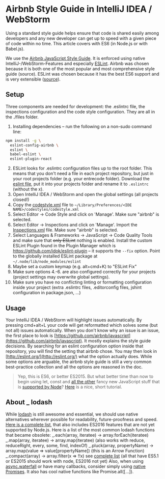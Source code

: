 # Airbnb Style Guide in IntelliJ IDEA / WebStorm

Using a standard style guide helps ensure that code is shared easily among developers and any new developer can get up to speed with a given piece of code within no time.
This article covers with ES6 (in Node.js or with Babel.js).

We use the [Airbnb JavaScript Style Guide](https://github.com/airbnb/javascript). It is enforced using native IntelliJ-/WebStorm-Features and especially [ESLint](http://eslint.org/). 
Airbnb was chosen because it is both one of the most popular and most comprehensive style guide (source). ESLint was chosen because it has the best ES6 support and is very extensible ([source](http://noeticforce.com/best-javascript-style-guide-for-maintainable-code)).

## Setup

Three components are needed for development: the .eslintrc file, the inspections configuration and the code style configuration. They are all in the ./files folder.

1. Installing dependencies – run the following on a non-sudo command line:

```sh
npm install -g \
  eslint-config-airbnb \
  eslint \
  babel-eslint \
  eslint-plugin-react
```

2. ESLint looks for .eslintrc configuration files up to the root folder. This means that you don't need a file in each project repository, but just in your root projects folder (e.g. your entrecode folder). Download the [eslint file](./files/x.eslintrc), put it into your projects folder and rename it to `.eslintrc` (without the x).
3. Open IntelliJ IDEA / WebStorm and open the global settings (all projects closed!)
4. Copy the [codestyle.xml](./files/codestyle.xml) file to `~/Library/Preferences/<IDE NAME>/codestyles/codestyle.xml`
5. Select Editor -> Code Style and click on 'Manage'. Make sure "airbnb" is selected.
6. Select Editor -> Inspections and click on 'Manage'. Import the [Inspections.xml](./files/Inspections.xml) file. Make sure "airbnb" is selected.
7. Select Languages & Frameworks -> JavaScript -> Code Quality Tools and make sure that <s>only ESLint</s> nothing is enabled. Install the custom ESLint Plugin found in the Plugin Manager which is https://github.com/idok/eslint-plugin – it supports the `--fix` option. Point to the globally installed ESLint package at `~/.node/lib/node_modules/eslint`
8. Maybe set a custom keymap (e.g. alt+cmd+K) to "ESLint Fix"
9. Make sure options 4.-6. are also configured correctly for your projects (project settings may overwrite global settings).
10. Make sure you have no conflicting linting or formatting configuration inside your project (extra .eslintrc files, .editorconfig files, jshint configuration in package.json, ...)

## Usage

Your IntelliJ IDEA / WebStorm will highlight issues automatically. By pressing cmd+alt+L your code will get reformatted which solves some (but not all) issues automatically.
When you don't know why an issue is an issue, the first place to look is [https://github.com/airbnb/javascript](https://github.com/airbnb/javascript). It mostly explains the style guide decisions. By searching for an eslint configuration option inside that repository, you will find the setting that airbnb chose. You may then look in [http://eslint.org/](http://eslint.org/) what the option actually does.
While some options are arguable, the airbnb style guide is still a very common best-practice collection and all the options are reasoned in the doc.

> Yep, this is ES6, or better ES2015. But what better time than now to begin using let, const and [all the other](http://es6-features.org/) fancy new JavaScript stuff that is [supported by Node](http://node.green/)? [Here](https://babeljs.io/docs/learn-es2015/) is a nice, short tutorial.
 

## About _ lodash
While [lodash](https://lodash.com/) is still awesome and essential, we should use native alternatives wherever possible for readability, future-proofness and speed.
[Here is a complete list](https://www.reindex.io/blog/you-might-not-need-underscore/), that also includes ES2016 features that are not yet supported by Node.js. Here is a list of the most common lodash functions that became obsolete:
_.each(array, iteratee) → array.forEach(iteratee)
_.map(array, iteratee) → array.map(iteratee) (also works with reduce, reduceRight, every, some, find, indexOf)
_.pluck(array, propertyName) → array.map(value => value[propertyName]) (this is an Arrow Function)
_.compact(array) → array.filter(x => !!x)
see [complete list](https://www.reindex.io/blog/you-might-not-need-underscore/) (all that have ES5.1 or ES2015 should work with node, ES2016 not yet)
Also, when using [async.waterfall](https://github.com/caolan/async#waterfall) or have many callbacks, consider simply using [native Promises](https://promisesaplus.com/). It also has cool native functions like Promise.all([...]).

